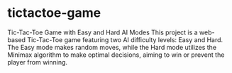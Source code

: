 # tictactoe-game
Tic-Tac-Toe Game with Easy and Hard AI Modes This project is a web-based Tic-Tac-Toe game featuring two AI difficulty levels: Easy and Hard. The Easy mode makes random moves, while the Hard mode utilizes the Minimax algorithm to make optimal decisions, aiming to win or prevent the player from winning.
